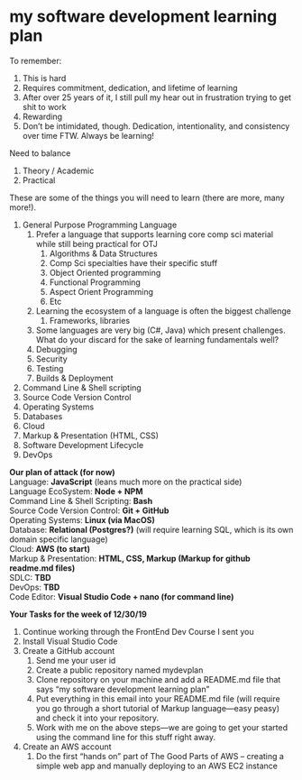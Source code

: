 # my software development learning plan
To remember:
1. This is hard
2. Requires commitment, dedication, and lifetime of learning
3. After over 25 years of it, I still pull my hear out in frustration trying to get shit to work
4. Rewarding
5. Don’t be intimidated, though. Dedication, intentionality, and consistency over time FTW. Always be learning!

Need to balance
1. Theory / Academic
2. Practical

These are some of the things you will need to learn (there are more, many more!).
1. General Purpose Programming Language 
    1. Prefer a language that supports learning core comp sci material while still being practical for OTJ
        1. Algorithms & Data Structures
        2. Comp Sci specialties have their specific stuff
        3. Object Oriented programming
        4. Functional Programming
        5. Aspect Orient Programming
        6. Etc
    2. Learning the ecosystem of a language is often the biggest challenge
        1. Frameworks, libraries
    3. Some languages are very big (C#, Java) which present challenges. What do your discard for the sake of learning fundamentals well?
    4. Debugging
    5. Security
    6. Testing
    7. Builds & Deployment
1. Command Line & Shell scripting
3. Source Code Version Control
4. Operating Systems
5. Databases
6. Cloud
7. Markup & Presentation (HTML, CSS)
8. Software Development Lifecycle
9. DevOps

**Our plan of attack (for now)** <br>
Language: **JavaScript** (leans much more on the practical side) <br>
Language EcoSystem: **Node + NPM** <br>
Command Line & Shell Scripting: **Bash** <br>
Source Code Version Control: **Git + GitHub** <br>
Operating Systems: **Linux (via MacOS)** <br>
Database: **Relational (Postgres?)** (will require learning SQL, which is its own domain specific language) <br>
Cloud: **AWS (to start)** <br>
Markup & Presentation: **HTML, CSS, Markup (Markup for github readme.md files)** <br>
SDLC: **TBD** <br>
DevOps: **TBD** <br>
Code Editor:  **Visual Studio Code + nano (for command line)**

**Your Tasks for the week of 12/30/19**
1. Continue working through the FrontEnd Dev Course I sent you
2. Install Visual Studio Code
3. Create a GitHub account
    1. Send me your user id
    2. Create a public repository named mydevplan
    3. Clone repository on your machine and add a README.md file that says “my software development learning plan”
    4. Put everything in this email into your README.md file (will require you go through a short tutorial of Markup language—easy peasy) and check it into your repository.
    5. Work with me on the above steps—we are going to get your started using the command line for this stuff right away.
4. Create an AWS account
    1. Do the first “hands on” part of The Good Parts of AWS – creating a simple web app and manually deploying to an AWS EC2 instance
